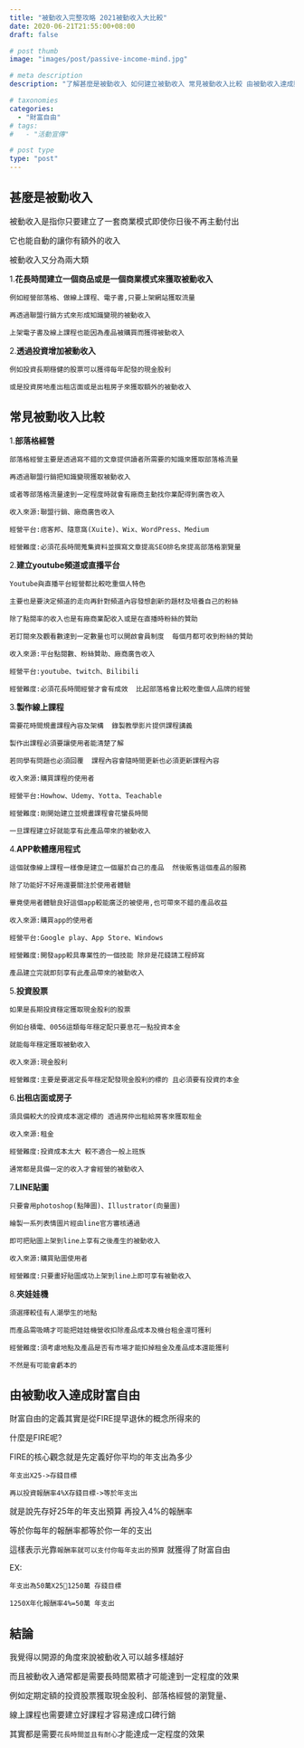 ```yaml
---
title: "被動收入完整攻略 2021被動收入大比較"
date: 2020-06-21T21:55:00+08:00
draft: false

# post thumb
image: "images/post/passive-income-mind.jpg"

# meta description
description: "了解甚麼是被動收入 如何建立被動收入 常見被動收入比較 由被動收入達成財富自由"

# taxonomies
categories: 
  - "財富自由"
# tags:
#   - "活動宣傳"

# post type
type: "post"
---
```


<!-- ![image](../../images/post/passive-income-mind.jpg) -->

## 甚麼是被動收入

被動收入是指你只要建立了一套商業模式即使你日後不再主動付出

它也能自動的讓你有額外的收入

被動收入又分為兩大類

1.**花長時間建立一個商品或是一個商業模式來獲取被動收入**

    例如經營部落格、做線上課程、電子書,只要上架網站獲取流量

    再透過聯盟行銷方式來形成知識變現的被動收入

    上架電子書及線上課程也能因為產品被購買而獲得被動收入

2.**透過投資增加被動收入**
    
    例如投資長期穩健的股票可以獲得每年配發的現金股利
    
    或是投資房地產出租店面或是出租房子來獲取額外的被動收入

## 常見被動收入比較

1.**部落格經營**
 
    部落格經營主要是透過寫不錯的文章提供讀者所需要的知識來獲取部落格流量
    
    再透過聯盟行銷把知識變現獲取被動收入

    或者等部落格流量達到一定程度時就會有廠商主動找你業配得到廣告收入

    收入來源:聯盟行銷、廠商廣告收入

    經營平台:痞客邦、隨意窩(Xuite)、Wix、WordPress、Medium

    經營難度:必須花長時間蒐集資料並撰寫文章提高SEO排名來提高部落格瀏覽量

2.**建立youtube頻道或直播平台**

    Youtube與直播平台經營都比較吃重個人特色

    主要也是要決定頻道的走向再針對頻道內容發想創新的題材及培養自己的粉絲

    除了點閱率的收入也是有廠商業配收入或是在直播時粉絲的贊助

    若訂閱來及觀看數達到一定數量也可以開啟會員制度  每個月都可收到粉絲的贊助

    收入來源:平台點閱數、粉絲贊助、廠商廣告收入

    經營平台:youtube、twitch、Bilibili

    經營難度:必須花長時間經營才會有成效  比起部落格會比較吃重個人品牌的經營

3.**製作線上課程**

    需要花時間規畫課程內容及架構  錄製教學影片提供課程講義

    製作出課程必須要讓使用者能清楚了解

    若同學有問題也必須回覆  課程內容會隨時間更新也必須更新課程內容

    收入來源:購買課程的使用者

    經營平台:Howhow、Udemy、Yotta、Teachable

    經營難度:剛開始建立並規畫課程會花蠻長時間

    一旦課程建立好就能享有此產品帶來的被動收入

4.**APP軟體應用程式**

    這個就像線上課程一樣像是建立一個屬於自己的產品  然後販售這個產品的服務

    除了功能好不好用還要關注於使用者體驗

    畢竟使用者體驗良好這個app較能廣泛的被使用,也可帶來不錯的產品收益

    收入來源:購買app的使用者

    經營平台:Google play、App Store、Windows

    經營難度:開發app較具專業性的一個技能 除非是花錢請工程師寫

    產品建立完就即刻享有此產品帶來的被動收入

5.**投資股票**

    如果是長期投資穩定獲取現金股利的股票  

    例如台積電、0056這類每年穩定配只要息花一點投資本金
    
    就能每年穩定獲取被動收入

    收入來源:現金股利

    經營難度:主要是要選定長年穩定配發現金股利的標的 且必須要有投資的本金

6.**出租店面或房子**

    須具備較大的投資成本選定標的 透過房仲出租給房客來獲取租金

    收入來源:租金

    經營難度:投資成本太大 較不適合一般上班族 
    
    通常都是具備一定的收入才會經營的被動收入

7.**LINE貼圖**

    只要會用photoshop(點陣圖)、Illustrator(向量圖)

    繪製一系列表情圖片經由line官方審核通過

    即可把貼圖上架到line上享有之後產生的被動收入

    收入來源:購買貼圖使用者

    經營難度:只要畫好貼圖成功上架到line上即可享有被動收入

8.**夾娃娃機**

    須選擇較佳有人潮學生的地點

    而產品需吸睛才可能把娃娃機營收扣除產品成本及機台租金還可獲利

    經營難度:須考慮地點及產品是否有市場才能扣掉租金及產品成本還能獲利

    不然是有可能會虧本的

## 由被動收入達成財富自由

財富自由的定義其實是從FIRE提早退休的概念所得來的

什麼是FIRE呢?

FIRE的核心觀念就是先定義好你平均的年支出為多少

`年支出X25->存錢目標`

`再以投資報酬率4%X存錢目標->等於年支出`

就是說先存好25年的年支出預算 再投入4%的報酬率

等於你每年的報酬率都等於你一年的支出

這樣表示光靠`報酬率就可以支付你每年支出的預算` 就獲得了財富自由

EX:

    年支出為50萬X251250萬 存錢目標

    1250X年化報酬率4%=50萬 年支出

## 結論

我覺得以開源的角度來說被動收入可以越多樣越好

而且被動收入通常都是需要長時間累積才可能達到一定程度的效果

例如定期定額的投資股票獲取現金股利、部落格經營的瀏覽量、

線上課程也需要建立好課程才容易達成口碑行銷

其實都是需要`花長時間並且有耐心`才能達成一定程度的效果












